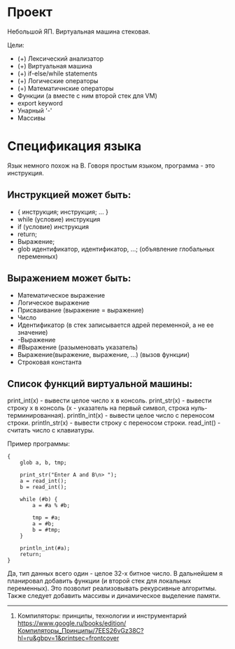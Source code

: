 # Проект

Небольшой ЯП. Виртуальная машина стековая.

Цели:
- (+) Лексический анализатор
- (+) Виртуальная машина
- (+) if-else/while statements
- (+) Логические операторы
- (+) Математичнские операторы
- Функции (а вместе с ним второй стек для VM)
- export keyword
- Унарный '-'
- Массивы

# Спецификация языка
Язык немного похож на B. Говоря простым языком, программа - это инструкция.

## Инструкцией может быть:
- { инструкция; инструкция; ... }
- while (условие) инструкция
- if (условие) инструкция
- return;
- Выражение;
- glob идентификатор, идентификатор, ...; (объявление глобальных переменных)

## Выражением может быть:
- Математическое выражение
- Логическое выражение
- Присваивание (выражение = выражение)
- Число
- Идентификатор (в стек записывается адрей переменной, а не ее значение)
- -Выражение
- #Выражение (разыменовать указатель)
- Выражение(выражение, выражение, ...) (вызов функции)
- Строковая константа

## Список функций виртуальной машины:
print_int(x) - вывести целое число x в консоль.
print_str(x) - вывести строку x в консоль (x - указатель на первый символ, строка нуль-терминированная).
println_int(x) - вывести целое число с переносом строки.
println_str(x) - вывести строку с переносом строки.
read_int() - считать число с клавиатуры.

Пример программы:
```
{
	glob a, b, tmp;

    print_str("Enter A and B\n> ");
	a = read_int();
	b = read_int();

	while (#b) {
		a = #a % #b;

		tmp = #a;
		a = #b;
		b = #tmp;
	}

	println_int(#a);
	return;
}
```

Да, тип данных всего один - целое 32-х битное число. В дальнейшем я планировал добавить функции (и второй стек для локальных переменных). Это позволит реализовывать рекурсивные алгоритмы. Также следует добавить массивы и динамическое выделение памяти.

---------------------------------------------------
1. Компиляторы: принципы, технологии и инструментарий
   https://www.google.ru/books/edition/Компиляторы_Принципы/7EES26vGz38C?hl=ru&gbpv=1&printsec=frontcover
